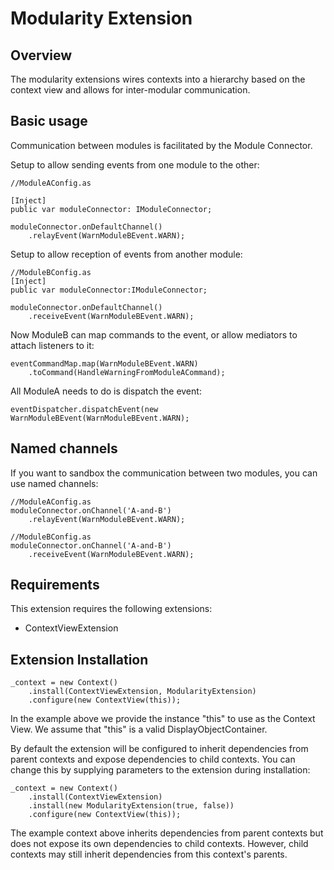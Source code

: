 # Modularity Extension

## Overview

The modularity extensions wires contexts into a hierarchy based on the context view and allows for inter-modular communication.

## Basic usage

Communication between modules is facilitated by the Module Connector.

Setup to allow sending events from one module to the other:

```as3
//ModuleAConfig.as

[Inject]
public var moduleConnector: IModuleConnector;

moduleConnector.onDefaultChannel()
	.relayEvent(WarnModuleBEvent.WARN);
```

Setup to allow reception of events from another module:

```as3
//ModuleBConfig.as
[Inject]
public var moduleConnector:IModuleConnector;

moduleConnector.onDefaultChannel()
	.receiveEvent(WarnModuleBEvent.WARN);
```

Now ModuleB can map commands to the event, or allow mediators to attach listeners to it:

```as3
eventCommandMap.map(WarnModuleBEvent.WARN)
	.toCommand(HandleWarningFromModuleACommand);
```

All ModuleA needs to do is dispatch the event:

```as3
eventDispatcher.dispatchEvent(new WarnModuleBEvent(WarnModuleBEvent.WARN);
```

## Named channels

If you want to sandbox the communication between two modules, you can use named channels:

```as3
//ModuleAConfig.as
moduleConnector.onChannel('A-and-B')
	.relayEvent(WarnModuleBEvent.WARN);
```

```as3
//ModuleBConfig.as
moduleConnector.onChannel('A-and-B')
	.receiveEvent(WarnModuleBEvent.WARN);
```


## Requirements

This extension requires the following extensions:

+ ContextViewExtension

## Extension Installation

```as3
_context = new Context()
    .install(ContextViewExtension, ModularityExtension)
    .configure(new ContextView(this));
```

In the example above we provide the instance "this" to use as the Context View. We assume that "this" is a valid DisplayObjectContainer.

By default the extension will be configured to inherit dependencies from parent contexts and expose dependencies to child contexts. You can change this by supplying parameters to the extension during installation:

```as3
_context = new Context()
    .install(ContextViewExtension)
    .install(new ModularityExtension(true, false))
    .configure(new ContextView(this));
```

The example context above inherits dependencies from parent contexts but does not expose its own dependencies to child contexts. However, child contexts may still inherit dependencies from this context's parents.

